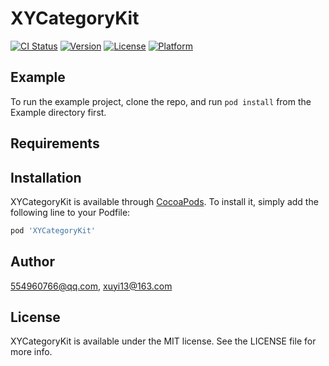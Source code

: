 # XYCategoryKit

[![CI Status](https://img.shields.io/travis/554960766@qq.com/XYCategoryKit.svg?style=flat)](https://travis-ci.org/554960766@qq.com/XYCategoryKit)
[![Version](https://img.shields.io/cocoapods/v/XYCategoryKit.svg?style=flat)](https://cocoapods.org/pods/XYCategoryKit)
[![License](https://img.shields.io/cocoapods/l/XYCategoryKit.svg?style=flat)](https://cocoapods.org/pods/XYCategoryKit)
[![Platform](https://img.shields.io/cocoapods/p/XYCategoryKit.svg?style=flat)](https://cocoapods.org/pods/XYCategoryKit)

## Example

To run the example project, clone the repo, and run `pod install` from the Example directory first.

## Requirements

## Installation

XYCategoryKit is available through [CocoaPods](https://cocoapods.org). To install
it, simply add the following line to your Podfile:

```ruby
pod 'XYCategoryKit'
```

## Author

554960766@qq.com, xuyi13@163.com

## License

XYCategoryKit is available under the MIT license. See the LICENSE file for more info.
